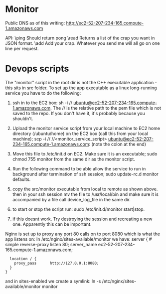 # Monitor
Public DNS as of this writing: http://ec2-52-207-234-165.compute-1.amazonaws.com

API: \ping
		Should return pong
	 \read
	 	Returns a list of the crap you want in JSON format.
	 \add
	 	Add your crap. Whatever you send me will all go on one line per request.

# Devops scripts
The "monitor" script in the root dir is not the C++ executable application - this sits in src folder. To set up the app executable as a linux long-running service you have to do the following:
1) ssh in to the EC2 box: sh -i <path>/<to>/<pem> ubuntu@ec2-52-207-234-165.compute-1.amazonaws.com. The <path>/<to>/<pem> is the relative path to the pem file which is not saved to the repo. 
	If you don't have it, it's probably because you shouldn't.
	
2) Upload the monitor service script from your local machine to EC2 home directory (/ubuntu/home) on the EC2 box (call this from your local machine);
	scp -i <path>/<to>/<pem> <path>/<to>/<monitor_service_script> ubuntu@ec2-52-207-234-165.compute-1.amazonaws.com: (note the colon at the end)
	
3) Move this file to /etc/init.d on EC2. Make sure it is an executable; sudo chmod 755 monitor from the same dir as the monitor script.

4) Run the following command to be able allow the service to run in background after termination of ssh session; sudo update-rc.d monitor defaults.

5) copy the src/monitor executable from local to remote as shown above. then in your ssh session mv the file to /usr/local/bin and make sure it is accompanied by a file call device_log_file in the same dir.

6) to start or stop the script run: sudo /etc/init.d/monitor start|stop.

7) if this doesnt work. Try destroying the session and recreating a new one. Apparently this can be important.

Nginx is set up to proxy any port 80 calls on to port 8080 which is what the app listens on:
In /etc/nginx/sites-available/monitor we have:
	server { # simple reverse-proxy
	  listen       80;
	  server_name  ec2-52-207-234-165.compute-1.amazonaws.com;

	  location / {
		proxy_pass      http://127.0.0.1:8080;
	  }
	}
and in sites-enabled we create a symlink: ln -s /etc/nginx/sites-available/monitor monitor
